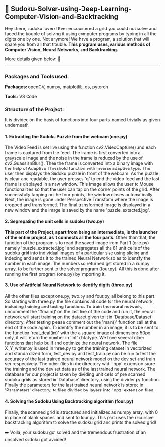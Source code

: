 ## :memo: Sudoku-Solver-using-Deep-Learning-Computer-Vision-and-Backtracking
Hey there, sudoku lovers! Ever encountered a grid you could not solve and faced the trouble of solving it using computer programs by typing in all the digits one by one.
Not anymore!
We have a program, a solution that will spare you from all that trouble.
**This program uses, various methods of Computer Vision, Neural Networks, and Backtracking.**

More details given below.
:rocket: 

---
### Packages and Tools used: 
**Packages:** openCV, numpy, matplotlib, os, pytorch

**Tools:** VS Code

### Structure of the Project:

It is divided on the basis of functions into four parts, named trivially as given underneath.

#### 1. Extracting the Sudoku Puzzle from the webcam (one.py)

The Video Feed is set live using the function cv2.VideoCapture() and each frame is captured from the feed. The frame is first converted into a grayscale image and the noise
in the frame is reduced by the use of cv2.GuassianBlur(). Then the frame is converted into a binary image with the help of Adaptive Threshold function with inverse adaptive type.
The user then displays the Sudoku puzzle in front of the webcam. As the puzzle is clear and readable, the user presses 'q' to end the video feed and the last frame is displayed
in a new window. This image allows the user to Mouse functionalities so that the user can tap on the corner points of the grid. After successfully tapping on the four points, the
window closes automatically. Next, the image is gone under Perspective Transform where the image is cropped and transformed. The final transformed image is displayed in a new 
window and the image is saved by the name 'puzzle_extacted.jpg'.

#### 2. Segregating the unit cells in sudoku (two.py)

**This part of the Project, apart from being an intermediate, is the launcher of the entire project, as it connects all the four parts.** Other than that, the function
of the program is to read the saved image from Part 1 (one.py) namely 'puzzle_extracted.jpg' and segregates all the 81 unit cells of the sudoku grid into individual images
of a particular size using slicing and indexing and sends it to the trained Neural Network so as to identify the number in each image.
The numbers so returned get stored
in a numpy array, to be further sent to the solver program (four.py). All this is done after running the first program (one.py) by importing it.

#### 3. Use of Artifcial Neural Network to identify digits (three.py)

All the other files except one.py, two.py and four.py, all belong to this part. So starting with three.py, the file contains all code for the neural network, including training and testing functions. To train the neural network, uncomment the '#main()' on the last line of the code and run it, the neural network will start training on the dataset given to it in 'Database/Dataset' directory. After testing please comment out the 'main()' function call at the end of the code again. To identify the number in an image, it is to be sent to the function 'real_deal(im)' with the a square image of dimensions 50px only, it will return the number in 'int' datatype. We have several other functions that help builf and optimize the neural network. The file X_Y_writer.py is used in three.py to get the training dataset in vectorized and standardized form, test_dev.py and test_train.py can be run to test the accuracy of the last trained neural network model on the dev set and train set respectively. The other files in the directory with '.npy' extension store the training and the dev set data as of the last trained neural network. The database for our project is taken by dividing unit cells of pre scanned sudoku grids as stored in 'Database' directory, using the divider.py function. Finally the parameters for the last trained neural network is stored in 'Parameters' directory, to files divided by layers into '.npz' extension files. 

#### 4. Solving the Sudoku Using Backtracking algorithm (four.py)

Finally, the scanned grid is structured and initialized as numpy array, with 0 in place of blank spaces, and sent to four.py. This part uses the recursive backtracking algorithm to solve the sudoku grid and prints the solved grid!

:arrow_right: Voila, your sudoku got solved and the tremendous frustration of an unsolved sudoku got avoided!

